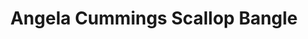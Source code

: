 ---
title: Angela Cummings Scallop Bangle
description: |
  Incredibly detailed, this hinged bangle bracelet features a delicate scalloped pattern and wraps the wrist in an organic form, finished with South Sea Pearls.
specs: |
  14 - 12.2mm South Sea Cultured Pearl Drops, set in 18K Yellow Gold.
images:
  - image_path: /uploads/angela-cummings-for-assael-scallop-bangle.png
_category:
order: 19
tags:
  - bracelets
---